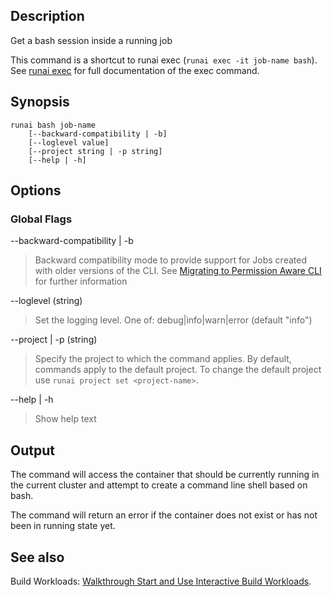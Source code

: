 ## Description

Get a bash session inside a running job

This command is a shortcut to runai exec (``runai exec -it job-name bash``). See [runai exec](runai-exec) for full documentation of the exec command.

## Synopsis

    runai bash job-name 
        [--backward-compatibility | -b] 
        [--loglevel value] 
        [--project string | -p string] 
        [--help | -h]

## Options

### Global Flags

--backward-compatibility | -b

>  Backward compatibility mode to provide support for Jobs created with older versions of the CLI. See [Migrating to Permission Aware CLI](../Command-Line-Interface/Migrating-to-Permission-Aware-CLI.md) for further information

--loglevel (string)

>  Set the logging level. One of: debug|info|warn|error (default "info")

--project | -p (string)

>  Specify the project to which the command applies. By default, commands apply to the default project. To change the default project use ``runai project set <project-name>``.

--help | -h

>  Show help text

## Output

The command will access the container that should be currently running in the current cluster and attempt to create a command line shell based on bash.

The command will return an error if the container does not exist or has not been in running state yet.

## See also

Build Workloads: [Walkthrough Start and Use Interactive Build Workloads](../Walkthroughs/Walkthrough-Start-and-Use-Interactive-Build-Workloads-.md).


